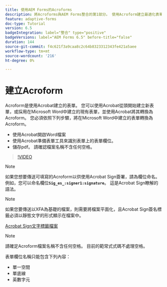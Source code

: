 ```yaml
---
title: 使用AEM Forms的Acroforms
description: 將Acroforms與AEM Forms整合的第1部分。 使用Acroform建立最適化表單並合併資料以取得PDF。
feature: adaptive-forms
doc-type: Tutorial
version: 6.5
badgeIntegration: label="整合" type="positive"
badgeVersions: label="AEM Forms 6.5" before-title="false"
duration: 144
source-git-commit: f4c621f3a9caa8c2c64b8323312343fe421a5aee
workflow-type: tm+mt
source-wordcount: '216'
ht-degree: 0%

---
```



# 建立Acroform

Acroform是使用Acrobat建立的表單。 您可以使用Acrobat從頭開始建立新表單，或採用在Microsoft Word中建立的現有表單，並使用Acrobat將其轉換為Acroform。 您必須依照下列步驟，將在Microsoft Word中建立的表單轉換為Acroform。

* 使用Acrobat開啟Word檔案
* 使用Acrobat準備表單工具來識別表單上的表單欄位。
* 儲存pdf。 請確認檔案名稱不含任何空格。


>[!VIDEO](https://video.tv.adobe.com/v/22575?quality=12&learn=on)

>[!NOTE]
>
>如果您想要傳送可填寫的Acroform以供使用Acrobat Sign簽署，請為欄位命名。 例如，您可以命名欄位&#x200B;**`Sig_es_:signer1:signature`**。 這是Acrobat Sign瞭解的語法。

>[!NOTE]
>
>如果您要傳送以XFA為基礎的檔案，則需要將檔案平面化，且Acrobat Sign簽名標籤必須以靜態文字的形式顯示在檔案中。

[Acrobat Sign文字標籤檔案](https://helpx.adobe.com/sign/using/text-tag.html)

>[!NOTE]
>
>請確定Acroform檔案名稱不含任何空格。 目前的範常式式碼不處理空格。
>
>表單欄位名稱只能包含下列內容：
>
>* 單一空間
>* 單底線
>* 英數字元
